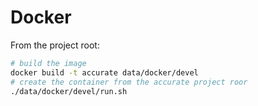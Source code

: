 Docker
=======

From the project root:

``` bash
# build the image
docker build -t accurate data/docker/devel
# create the container from the accurate project roor
./data/docker/devel/run.sh
```
